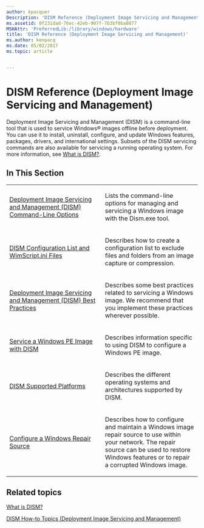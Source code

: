 ```yaml
---
author: kpacquer
Description: 'DISM Reference (Deployment Image Servicing and Management)'
ms.assetid: 0f231dad-76ec-42eb-907f-7b3bf0ba0877
MSHAttr: 'PreferredLib:/library/windows/hardware'
title: 'DISM Reference (Deployment Image Servicing and Management)'
ms.author: kenpacq
ms.date: 05/02/2017
ms.topic: article


---
```


# DISM Reference (Deployment Image Servicing and Management)


Deployment Image Servicing and Management (DISM) is a command-line tool that is used to service Windows® images offline before deployment. You can use it to install, uninstall, configure, and update Windows features, packages, drivers, and international settings. Subsets of the DISM servicing commands are also available for servicing a running operating system. For more information, see [What is DISM?](what-is-dism.md).

## <span id="In_This_Section"></span><span id="in_this_section"></span><span id="IN_THIS_SECTION"></span>In This Section


<table>
<colgroup>
<col width="50%" />
<col width="50%" />
</colgroup>
<tbody>
<tr class="odd">
<td align="left"><p><a href="deployment-image-servicing-and-management--dism--command-line-options.md" data-raw-source="[Deployment Image Servicing and Management (DISM) Command-Line Options](deployment-image-servicing-and-management--dism--command-line-options.md)">Deployment Image Servicing and Management (DISM) Command-Line Options</a></p></td>
<td align="left"><p>Lists the command-line options for managing and servicing a Windows image with the Dism.exe tool.</p></td>
</tr>
<tr class="even">
<td align="left"><p><a href="dism-configuration-list-and-wimscriptini-files-winnext.md" data-raw-source="[DISM Configuration List and WimScript.ini Files](dism-configuration-list-and-wimscriptini-files-winnext.md)">DISM Configuration List and WimScript.ini Files</a></p></td>
<td align="left"><p>Describes how to create a configuration list to exclude files and folders from an image capture or compression.</p></td>
</tr>
<tr class="odd">
<td align="left"><p><a href="deployment-image-servicing-and-management--dism--best-practices.md" data-raw-source="[Deployment Image Servicing and Management (DISM) Best Practices](deployment-image-servicing-and-management--dism--best-practices.md)">Deployment Image Servicing and Management (DISM) Best Practices</a></p></td>
<td align="left"><p>Describes some best practices related to servicing a Windows image. We recommend that you implement these practices wherever possible.</p></td>
</tr>
<tr class="even">
<td align="left"><p><a href="service-a-windows-pe-image-with-dism.md" data-raw-source="[Service a Windows PE Image with DISM](service-a-windows-pe-image-with-dism.md)">Service a Windows PE Image with DISM</a></p></td>
<td align="left"><p>Describes information specific to using DISM to configure a Windows PE image.</p></td>
</tr>
<tr class="odd">
<td align="left"><p><a href="dism-supported-platforms.md" data-raw-source="[DISM Supported Platforms](dism-supported-platforms.md)">DISM Supported Platforms</a></p></td>
<td align="left"><p>Describes the different operating systems and architectures supported by DISM.</p></td>
</tr>
<tr class="even">
<td align="left"><p><a href="configure-a-windows-repair-source.md" data-raw-source="[Configure a Windows Repair Source](configure-a-windows-repair-source.md)">Configure a Windows Repair Source</a></p></td>
<td align="left"><p>Describes how to configure and maintain a Windows image repair source to use within your network. The repair source can be used to restore Windows features or to repair a corrupted Windows image.</p></td>
</tr>
</tbody>
</table>

 

## <span id="related_topics"></span>Related topics


[What is DISM?](what-is-dism.md)

[DISM How-to Topics (Deployment Image Servicing and Management)](dism-how-to-topics--deployment-image-servicing-and-management.md)

 

 






